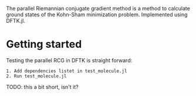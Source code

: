 The parallel Riemannian conjugate gradient method is a method to calculate ground states of the Kohn-Sham minimization problem. Implemented using DFTK.jl. 

# Getting started

Testing the parallel RCG in DFTK is straight forward:

    1. Add dependencies listet in test_molecule.jl
    2. Run test_molecule.jl

TODO: this a bit short, isn't it?